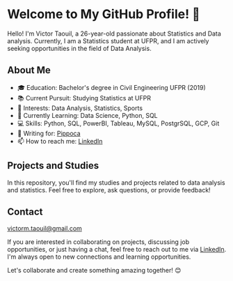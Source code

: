 # Welcome to My GitHub Profile! 👋

Hello! I'm Victor Taouil, a 26-year-old passionate about Statistics and Data analysis. Currently, I am a Statistics student at UFPR, and I am actively seeking opportunities in the field of Data Analysis.

## About Me
- 🎓 Education: Bachelor's degree in Civil Engineering UFPR (2019)
- 📚 Current Pursuit: Studying Statistics at UFPR
- 💼 Interests: Data Analysis, Statistics, Sports
- 🌱 Currently Learning: Data Science, Python, SQL
- 💻 Skills: Python, SQL, PowerBI, Tableau, MySQL, PostgrSQL, GCP, Git
- 📝 Writing for: [Pippoca](https://www.pippoca.com/)
- 📫 How to reach me: [LinkedIn](https://www.linkedin.com/in/victor-taouil/)

## Projects and Studies

In this repository, you'll find my studies and projects related to data analysis and statistics. Feel free to explore, ask questions, or provide feedback!

## Contact

victorm.taouil@gmail.com

If you are interested in collaborating on projects, discussing job opportunities, or just having a chat, feel free to reach out to me via [LinkedIn](https://www.linkedin.com/in/victor-taouil/). I'm always open to new connections and learning opportunities.

Let's collaborate and create something amazing together! 😊
